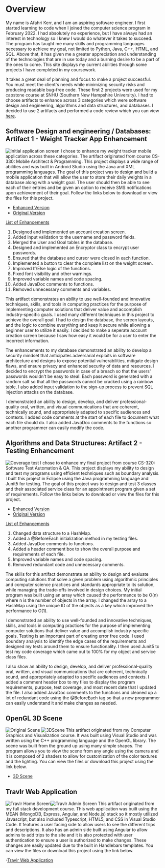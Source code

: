 # Overview
My name is Afahri Kerr, and I am an aspiring software engineer. I first started learning to code when I joined the computer science program in February 2022. I had absolutely no experience, but I have always had an interest in technology so I knew I would do whatever it takes to succeed. The program has taught me many skills and programming languages necessary to achieve my goal, not limited to Python, Java, C++, HTML, and SQL. Above that, it has given me a greater appreciation and understanding of the technologies that are in use today and a burning desire to be a part of the ones to come. This site displays my current abilities through some projects I have completed in my coursework.

It takes a great deal of planning and focus to make a project successful. You must meet the client's needs while minimizing security risks and producing readable bug-free code. These first 2 projects were used for my capstone course at SNHU (Southern New Hampshire University). I had to choose artifacts to enhance across 3 categories which were software design and engineering, algorithms and data structures, and databases. I decided to use 2 artifacts and performed a code review which you can view [here](https://www.youtube.com/watch?v=AbIkUvgf_ck).

## Software Design and engineering / Databases: Artifact 1 - Weight Tracker App Enhancement
![Initial application screen](https://github.com/AfahriOK/AfahriOK.github.io/blob/main/assets/img/Weight%20Tracker%20App.png?raw=true)
I chose to enhance my weight tracker mobile application across these categories. The artifact originated from course CS-330: Mobile Architect & Programming. This project displays a wide range of abilities and was built in Android Studio using the Java and XML programming languages. The goal of this project was to design and build a mobile application that will allow the user to store their daily weights in a database along with a weight goal. The user should then be able to see each of their entries and be given an option to receive SMS notifications upon achievement of their goal. Follow the links below to download or view the files for this project.

- [Enhanced Version](https://github.com/AfahriOK/Mobile-Architecture-and-Programming/tree/main/Enhanced)
- [Original Version](https://github.com/AfahriOK/Mobile-Architecture-and-Programming/tree/main)

<ins>List of Enhancements</ins>
1. Designed and implemented an account creation screen.
2. Added input validation to the username and password fields.
3. Merged the User and Goal tables in the database.
4. Designed and implemented an Encryptor class to encrypt user passwords.
5. Ensured that the database and cursor were closed in each function.
6. Implemented a button to clear the complete list on the weight screen.
7. Improved If/Else logic of the functions.
8. Fixed font visibility and other warnings.
9. Improved variable names and code spacing.
10. Added JavaDoc comments to functions.
11. Removed unnecessary comments and variables.

This artifact demonstrates an ability to use well-founded and innovative techniques, skills, and tools in computing practices for the purpose of implementing computer solutions that deliver value and accomplish industry-specific goals. I used many different techniques in this project to achieve the overall goal. I had to design the database, the screen layouts, and the logic to combine everything and keep it secure while allowing a beginner user to utilize it easily. I decided to make a seperate account creation screen because I saw how easy it would be for a user to enter the incorrect information.  

The enhancements to my database demonstrated an ability to develop a security mindset that anticipates adversarial exploits in software architecture and designs to expose potential vulnerabilities, mitigate design flaws, and ensure privacy and enhanced security of data and resources. I decided to encrypt the passwords in case of a breach so that the users' passwords wouldn't be easy to steal. Each password is generated with a random salt so that all the passwords cannot be cracked using a rainbow table. I also added input validation to the sign-up process to prevent SQL injection attacks on the database.

I demonstrated an ability to design, develop, and deliver professional-quality oral, written, and visual communications that are coherent, technically sound, and appropriately adapted to specific audiences and contexts. I added code comments at the start of each file to document what each file should do. I also added JavaDoc comments to the functions so another programmer can easily modify the code.

## Algorithms and Data Structures: Artifact 2 - Testing Enhancement
![Coverage test](https://github.com/AfahriOK/AfahriOK.github.io/blob/main/assets/img/Testing.png?raw=true)
I chose to enhance my final project from course CS-320: Software Test Automation & QA. This project displays my ability to design and test my programs using efficient techniques such as boundary analysis. I built this project in Eclipse using the Java programming language and Junit5 for testing. The goal of this project was to design and test 3 classes and their associated service class for an appointment program given a set of requirements. Follow the links below to download or view the files for this project.

- [Enhanced Version](https://github.com/AfahriOK/Software-Test-Automation-And-QA/tree/main/Enhanced)
- [Original Version](https://github.com/AfahriOK/Software-Test-Automation-And-QA)

<ins>List of Enhancements</ins>
1. Changed data structure to a HashMap.
2. Added a @BeforeEach initialization method in my testing files.
3. Added JavaDoc comments to functions.
4. Added a header comment box to show the overall purpose and requirements of each file.
5. Improved variable names and code spacing.
6. Removed redundant code and unnecessary comments.

The skills for this artifact demonstrate an ability to design and evaluate computing solutions that solve a given problem using algorithmic principles and computer science practices and standards appropriate to its solution, while managing the trade-offs involved in design choices. My initial program was built using an array which caused the performance to be O(n) where n is the number of objects in the array. I changed the array to a HashMap using the unique ID of the objects as a key which improved the performance to O(1).

I demonstrated an ability to use well-founded and innovative techniques, skills, and tools in computing practices for the purpose of implementing computer solutions that deliver value and accomplish industry-specific goals. Testing is an important part of creating error free code. I used boundary analysis to identify the edge cases of the requirements and designed my tests around them to ensure functionality. I then used Junit5 to test my code coverage which came out to 100% for my object and service class files.

I also show an ability to design, develop, and deliver professional-quality oral, written, and visual communications that are coherent, technically sound, and appropriately adapted to specific audiences and contexts. I added a comment header box to my files to display the program requirements, purpose, test coverage, and most recent date that I updated the file. I also added JavaDoc comments to the functions and cleaned up a lot of redundant code using the @BeforeEach tag so that a new programmer can easily understand it and make changes as needed.

## OpenGL 3D Scene
![Original Scene](https://github.com/AfahriOK/AfahriOK.github.io/blob/main/assets/img/OriginalImage.jpg?raw=true) ![3DScene](https://github.com/AfahriOK/AfahriOK.github.io/blob/main/assets/img/3DScene.png?raw=true)
This artifact originated from my Computer Graphics and Visualization course. It was built using Visual Studio and was written using the C++ programming language and the OpenGL library. The scene was built from the ground up using many simple shapes. The program allows you to view the scene from any angle using the camera and it is composed of 2 shaders to allow for customization of the color textures and the lighting. You can view the files or download this project using the link below.

- [3D Scene](https://github.com/AfahriOK/Computer-Graphics-And-Visualization/tree/main)

## Travlr Web Application
![Travlr Home Screen](https://github.com/AfahriOK/AfahriOK.github.io/blob/main/assets/img/Travlr.png?raw=true)![Travlr Admin Screen](https://github.com/AfahriOK/AfahriOK.github.io/blob/main/assets/img/Travlr.png?raw=true)
This artifact originated from my full stack development course. This web application was built using the MEAN (MongoDB, Express, Angular, and Node.js) stack so it mostly utilized Javascript, but also included Typescript, HTML5, and CSS in Visual Studio Code. It features a user facing side to allow users to see the different trips and descriptions. It also has an admin side built using Angular to allow admins to add trips to the site and it is also protected with user authentication to ensure a user is authorized to make changes. These changes are easily updated due to the built in Handlebars templates. You can view the files or download this project using the link below.

-[Travlr Web Application](https://github.com/AfahriOK/Full-Stack-Development)
